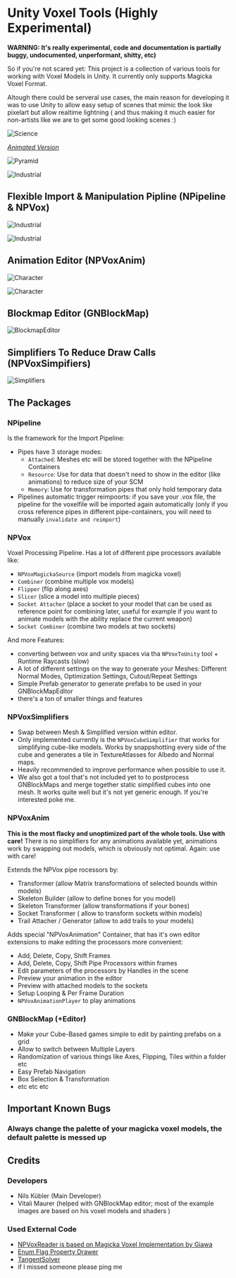 [//]: # "******************************************************************************"
[//]: # "THIS DOCUMENTATION IS BEST VIEWED ONLINE AT https://github.com/meniku/UnityVoxelTools"
[//]: # "******************************************************************************"

# Unity Voxel Tools (Highly Experimental)

**WARNING: It's really experimental, code and documentation is partially buggy, undocumented, unperformant, shitty, etc)**

So if you're not scared yet: This project is a collection of various tools for working with Voxel Models in Unity. It currently only supports Magicka Voxel Format.

Altough there could be serveral use cases, the main reason for developing it was to use Unity to allow easy setup of scenes that mimic the look like pixelart but allow realtime lightning ( and thus making it much easier for non-artists like we are to get some good looking scenes :) 

![Science](http://labs.nkuebler.de/UnityVoxelTools/images/Science.png)

*[Animated Version](https://twitter.com/twitter/statuses/724237971050893312)*

![Pyramid](http://labs.nkuebler.de/UnityVoxelTools/images/Pyramid.png)

![Industrial](http://labs.nkuebler.de/UnityVoxelTools/images/Industrial.png)


## Flexible Import & Manipulation Pipline (NPipeline & NPVox)

![Industrial](http://labs.nkuebler.de/UnityVoxelTools/images/Pipeline.png)

![Industrial](http://labs.nkuebler.de/UnityVoxelTools/images/PipelineEditor.png)

## Animation Editor (NPVoxAnim)

![Character](http://labs.nkuebler.de/UnityVoxelTools/images/Character.gif)

![Character](http://labs.nkuebler.de/UnityVoxelTools/images/AnimationEditor.png)

## Blockmap Editor (GNBlockMap)

![BlockmapEditor](http://labs.nkuebler.de/UnityVoxelTools/images/BlockmapEditor.png)

## Simplifiers To Reduce Draw Calls (NPVoxSimpifiers)

![Simplifiers](http://labs.nkuebler.de/UnityVoxelTools/images/Simplifiers.png)


## The Packages

### NPipeline

Is the framework for the Import Pipeline:

* Pipes have 3 storage modes: 
	* `Attached`: Meshes etc will be stored together with the NPipeline Containers
	* `Resource`: Use for data that doesn't need to show in the editor (like animations) to reduce size of your SCM
	* `Memory`: Use for transformation pipes that only hold temporary data
* Pipelines automatic trigger reimpoorts: if you save your .vox file, the pipeline for the voxelfile will be imported again automatically (only if you cross reference pipes in different pipe-containers, you will need to manually `invalidate and reimport`)



### NPVox 

Voxel Processing Pipeline. Has a lot of different pipe processors available like:

* `NPVoxMagickaSource` (import models from magicka voxel)
* `Combiner` (combine multiple vox models)
* `Flipper` (flip along axes)
* `Slicer` (slice a model into multiple pieces)
* `Socket Attacher` (place a socket to your model that can be used as reference point for combining later, useful for example if you want to animate models with the ability replace the current weapon)
* `Socket Combiner` (combine two models at two sockets)

And more Features:

* converting between vox and unity spaces via tha `NPVoxToUnity` tool + Runtime Raycasts (slow)
* A lot of different settings on the way to generate your Meshes: Different Normal Modes, Optimization Settings, Cutout/Repeat Settings
* Simple Prefab generator to generate prefabs to be used in your GNBlockMapEditor
* there's a ton of smaller things and features

### NPVoxSimplifiers

* Swap between Mesh & Simplified version within editor.
* Only implemented currently is the `NPVoxCubeSimplifier` that works for simplifying cube-like models. Works by snappshotting every side of the cube and generates a tile in TextureAtlasses for Albedo and Normal maps. 
* Heavily recommended to improve performance when possible to use it.
* We also got a tool that's not included yet to to postprocess GNBlockMaps and merge together static simplified cubes into one mesh. It works quite well but it's not yet generic enough. If you're interested poke me.

### NPVoxAnim

**This is the most flacky and unoptimized part of the whole tools. Use with care!** There is no simplifiers for any animations available yet, animations work by swapping out models, which is obviously not optimal. Again: use with care!

Extends the NPVox pipe rocessors by:

* Transformer (allow Matrix transformations of selected bounds within models)
* Skeleton Builder (allow to define bones for you model)
* Skeleton Transformer (allow transformations if your bones)
* Socket Transformer ( allow to transform sockets within models)
* Trail Attacher / Generator (allow to add trails to your models)

Adds special "NPVoxAnimation" Container, that has it's own editor extensions to make editing the processors more convenient:

* Add, Delete, Copy, Shift Frames
* Add, Delete, Copy, Shift Pipe Processors within frames
* Edit parameters of the processors by Handles in the scene
* Preview your animation in the editor
* Preview with attached models to the sockets
* Setup Looping & Per Frame Duration
* `NPVoxAnimationPlayer` to play animations

### GNBlockMap (+Editor)

* Make your Cube-Based games simple to edit by painting prefabs on a grid
* Allow to switch between Multiple Layers
* Randomization of various things like Axes, Flipping, Tiles within a folder etc
* Easy Prefab Navigation
* Box Selection & Transformation
* etc etc etc


## Important Known Bugs

### Always change the palette of your magicka voxel models, the default palette is messed up

## Credits

### Developers
* Nils Kübler (Main Developer)
* Vitali Maurer (helped with GNBlockMap editor; most of the example images are based on his voxel models and shaders )

### Used External Code
* [NPVoxReader is based on Magicka Voxel Implementation by Giawa](https://www.giawa.com/magicavoxel-c-importer/)
* [Enum Flag Property Drawer](http://wiki.unity3d.com/index.php/EnumFlagPropertyDrawer)
* [TangentSolver](http://www.terathon.com/code/tangent.html)
* if I missed someone please ping me